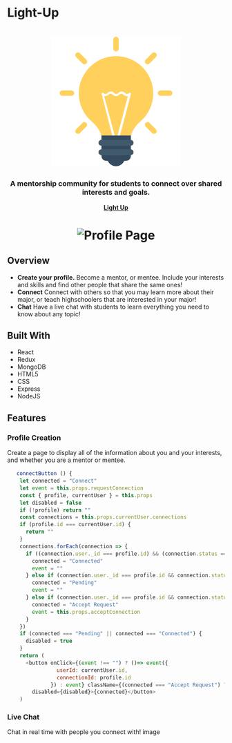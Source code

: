 # Light-Up

<h1 align="center">
	<img
		width="300"
		alt="LightUp"
		src="frontend/src/stylesheets/idea.png">
</h1>

<h3 align="center">
	A mentorship community for students to connect over shared interests and goals.
</h3>

<p align="center">
	<strong>
		<a href="http://light--up.herokuapp.com/">Light Up</a>
	</strong>
</p>

<h1 align="center">
  <img
  alt="Profile Page"
  src="app/assets/images/prof.png">
</hi>

## Overview

- **Create your profile.** Become a mentor, or mentee. Include your interests and skills and find other people that share the same ones!
- **Connect** Connect with others so that you may learn more about their major, or teach highschoolers that are interested in your major!
- **Chat** Have a live chat with students to learn everything you need to know about any topic!

## Built With

- React
- Redux
- MongoDB
- HTML5
- CSS
- Express
- NodeJS

## Features

### **Profile Creation**
 Create a page to display all of the information about you and your interests, and whether you are a mentor or mentee.

```javascript
   connectButton () {
    let connected = "Connect"
    let event = this.props.requestConnection
    const { profile, currentUser } = this.props
    let disabled = false
    if (!profile) return ""
    const connections = this.props.currentUser.connections
    if (profile.id === currentUser.id) {
      return ""
    }
    connections.forEach(connection => {
      if ((connection.user._id === profile.id) && (connection.status === 2)) {
        connected = "Connected"
        event = ""
      } else if (connection.user._id === profile.id && connection.status === 0) {
        connected = "Pending"
        event = ""
      } else if (connection.user._id === profile.id && connection.status === 1) {
        connected = "Accept Request"
        event = this.props.acceptConnection
      }
    })
    if (connected === "Pending" || connected === "Connected") {
      disabled = true
    }
    return (
      <button onClick={(event !== "") ? ()=> event({
                userId: currentUser.id,
                connectionId: profile.id
              }) : event} className={(connected === "Accept Request") ? "Accept" : connected} 
        disabled={disabled}>{connected}</button>
    )
```






### **Live Chat**
Chat in real time with people you connect with!
image


